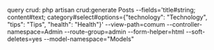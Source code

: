 query crud:
php artisan crud:generate Posts --fields='title#string; content#text; category#select#options={"technology": "Technology", "tips": "Tips", "health": "Health"}' --view-path=comum --controller-namespace=Admin --route-group=admin --form-helper=html --soft-deletes=yes --model-namespace="Models"